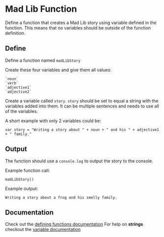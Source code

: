 # Mad Lib Function

Define a function that creates a Mad Lib story using variable defined in the function.
This means that no variables should be outside of the function definition.

## Define

Define a function named `madLibStory`

Create these four variables and give them all values:

	`noun`
	`verb`
	`adjective1`
	`adjective2`

Create a variable called `story`. `story` should be set to equal a string with the variables added into them.
It can be multiple sentences and needs to use all of the variables. 

A short example with only 2 variables could be:
```
var story = "Writing a story about " + noun + " and his " + adjective1 + " family."
```

## Output

The function should use a `console.log` to output the story to the console.

Example function call:
```
madLibStory()
```

Example output: 
```
Writing a story about a frog and his smelly family.
```

## Documentation
Check out the [defining functions documentation](https://github.com/danleavitt0/codecamp-examples/blob/master/definingFunctions/README.md)
For help on **strings** checkout the [variable documentation](https://github.com/danleavitt0/codecamp-examples/blob/master/variables/README.md)